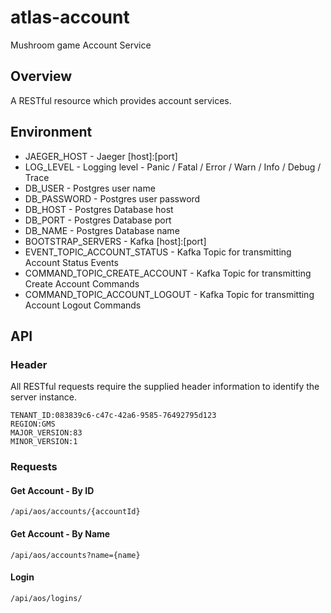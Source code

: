 # atlas-account

Mushroom game Account Service

## Overview

A RESTful resource which provides account services.

## Environment

- JAEGER_HOST - Jaeger [host]:[port]
- LOG_LEVEL - Logging level - Panic / Fatal / Error / Warn / Info / Debug / Trace
- DB_USER - Postgres user name
- DB_PASSWORD - Postgres user password
- DB_HOST - Postgres Database host
- DB_PORT - Postgres Database port
- DB_NAME - Postgres Database name
- BOOTSTRAP_SERVERS - Kafka [host]:[port]
- EVENT_TOPIC_ACCOUNT_STATUS - Kafka Topic for transmitting Account Status Events 
- COMMAND_TOPIC_CREATE_ACCOUNT - Kafka Topic for transmitting Create Account Commands
- COMMAND_TOPIC_ACCOUNT_LOGOUT - Kafka Topic for transmitting Account Logout Commands

## API

### Header

All RESTful requests require the supplied header information to identify the server instance.

```
TENANT_ID:083839c6-c47c-42a6-9585-76492795d123
REGION:GMS
MAJOR_VERSION:83
MINOR_VERSION:1
```

### Requests

#### Get Account - By ID

```/api/aos/accounts/{accountId}```

#### Get Account - By Name

```/api/aos/accounts?name={name}```

#### Login

```/api/aos/logins/```